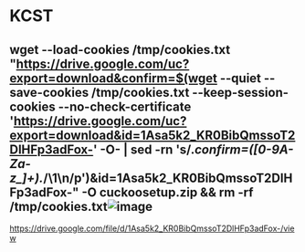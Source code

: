 # KCST

wget --load-cookies /tmp/cookies.txt "https://drive.google.com/uc?export=download&confirm=$(wget --quiet --save-cookies /tmp/cookies.txt --keep-session-cookies --no-check-certificate 'https://drive.google.com/uc?export=download&id=1Asa5k2_KR0BibQmssoT2DlHFp3adFox-' -O- | sed -rn 's/.*confirm=([0-9A-Za-z_]+).*/\1\n/p')&id=1Asa5k2_KR0BibQmssoT2DlHFp3adFox-" -O cuckoosetup.zip && rm -rf /tmp/cookies.txt![image](https://user-images.githubusercontent.com/16477789/209368652-106223bd-25c9-4f70-9115-d87068c17fa7.png)
---------------------


https://drive.google.com/file/d/1Asa5k2_KR0BibQmssoT2DlHFp3adFox-/view
